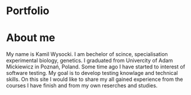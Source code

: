 # Portfolio

# About me
My name is Kamil Wysocki. I am bechelor of scince, specialisation experimental biology, genetics. I graduated from Univercity of Adam Mickiewicz in Poznań, Poland. Some time ago I have started to interest of software testing. My goal is to develop testing knowlage and technical skills. On this site I would like to share my all gained experience from the courses I have finish and from my own reserches and studies.
